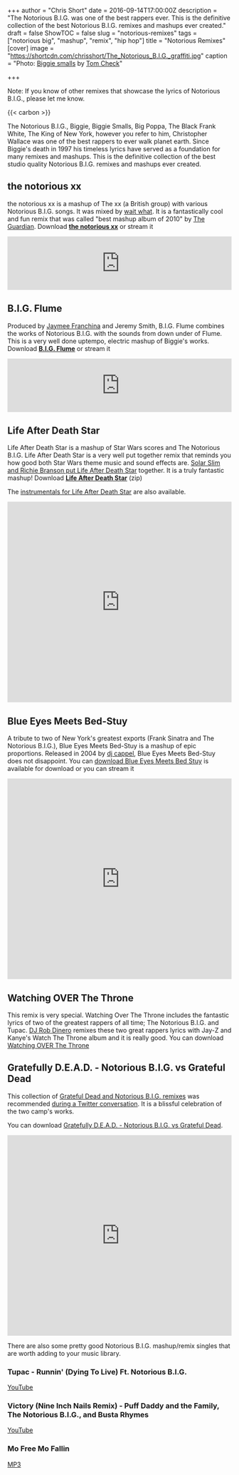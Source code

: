 +++
author = "Chris Short"
date = 2016-09-14T17:00:00Z
description = "The Notorious B.I.G. was one of the best rappers ever. This is the definitive collection of the best Notorious B.I.G. remixes and mashups ever created."
draft = false
ShowTOC = false
slug = "notorious-remixes"
tags = ["notorious big", "mashup", "remix", "hip hop"]
title = "Notorious Remixes"
[cover]
image = "https://shortcdn.com/chrisshort/The_Notorious_B.I.G._graffiti.jpg"
caption = "Photo: [Biggie smalls](https://www.flickr.com/photos/tombothetominator/5454864996/) by [Tom Check](https://www.flickr.com/people/7536455@N04)"

+++

Note: If you know of other remixes that showcase the lyrics of Notorious B.I.G., please let me know.

{{< carbon >}}

The Notorious B.I.G., Biggie, Biggie Smalls, Big Poppa, The Black Frank White, The King of New York, however you refer to him, Christopher Wallace was one of the best rappers to ever walk planet earth. Since Biggie's death in 1997 his timeless lyrics have served as a foundation for many remixes and mashups. This is the definitive collection of the best studio quality Notorious B.I.G. remixes and mashups ever created.

## the notorious xx

the notorious xx is a mashup of The xx (a British group) with various Notorious B.I.G. songs. It was mixed by [wait what](http://waitwhatmusic.com/). It is a fantastically cool and fun remix that was called "best mashup album of 2010" by [The Guardian](https://www.theguardian.com/music/2010/sep/16/click-download-shuffler-charlie-kubal). Download [**the notorious xx**](https://shortcdn.com/chrisshort/the%20notorious%20xx.zip) or stream it

<iframe style="border: 0; width: 100%; height: 120px;" src="https://bandcamp.com/EmbeddedPlayer/album=807865423/size=large/bgcol=ffffff/linkcol=0687f5/tracklist=false/artwork=small/transparent=true/" seamless><a href="http://waitwhat.bandcamp.com/album/the-notorious-xx">the notorious xx by wait what</a></iframe>

## B​.​I​.​G. Flume

Produced by [Jaymee Franchina](https://soundcloud.com/jaymeefranchina) and Jeremy Smith, B.I.G. Flume combines the works of Notorious B.I.G. with the sounds from down under of Flume. This is a very well done uptempo, electric mashup of Biggie's works. Download [**B.I.G. Flume**](https://shortcdn.com/chrisshort/Blue%20Eyes%20Meets%20Bed%20Stuy.zip) or stream it

<iframe style="border: 0; width: 100%; height: 120px;" src="https://bandcamp.com/EmbeddedPlayer/album=1211830762/size=large/bgcol=ffffff/linkcol=0687f5/tracklist=false/artwork=small/transparent=true/" seamless><a href="http://jaymeefranchinajeremysmith.bandcamp.com/album/b-i-g-flume">B.I.G. Flume by Jaymee Franchina &amp; Jeremy Smith</a></iframe>

## Life After Death Star

Life After Death Star is a mashup of Star Wars scores and The Notorious B.I.G. Life After Death Star is a very well put together remix that reminds you how good both Star Wars theme music and sound effects are. [Solar Slim and Richie Branson put Life After Death Star](https://soundcloud.com/otaku-gang/sets/life-after-death-star) together. It is a truly fantastic mashup! Download [**Life After Death Star**](https://shortcdn.com/chrisshort/Life%20After%20Death%20Star%20(The%20Notorious%20B.I.G.%20vs%20Star%20Wars).zip) (zip)

The [instrumentals for Life After Death Star](https://shortcdn.com/chrisshort/LADS%20Instrumentals%20-%20TEAMBACKPACK.zip) are also available.

<iframe width="100%" height="450" scrolling="no" frameborder="no" src="https://w.soundcloud.com/player/?url=https%3A//api.soundcloud.com/playlists/169656164&amp;auto_play=false&amp;hide_related=false&amp;show_comments=true&amp;show_user=true&amp;show_reposts=false&amp;visual=true"></iframe>

## Blue Eyes Meets Bed-Stuy

A tribute to two of New York's greatest exports (Frank Sinatra and The Notorious B.I.G.), Blue Eyes Meets Bed-Stuy is a mashup of epic proportions. Released in 2004 by [dj cappel](https://soundcloud.com/djcappel), Blue Eyes Meets Bed-Stuy does not disappoint. You can [download Blue Eyes Meets Bed Stuy](https://shortcdn.com/chrisshort/Blue%20Eyes%20Meets%20Bed%20Stuy.zip) is available for download or you can stream it

<iframe width="100%" height="450" scrolling="no" frameborder="no" src="https://w.soundcloud.com/player/?url=https%3A//api.soundcloud.com/playlists/1061143&amp;color=ff5500&amp;auto_play=false&amp;hide_related=false&amp;show_comments=true&amp;show_user=true&amp;show_reposts=false"></iframe>

## Watching OVER The Throne

This remix is very special. Watching Over The Throne includes the fantastic lyrics of two of the greatest rappers of all time; The Notorious B.I.G. and Tupac. [DJ Rob Dinero](http://djrobdinero.com/) remixes these two great rappers lyrics with Jay-Z and Kanye's Watch The Throne album and it is really good. You can download [Watching OVER The Throne]( https://shortcdn.com/chrisshort/DJ%20Rob%20Dinero%20Presents%20-%20Watching%20OVER%20The%20Throne%20(Remastered).zip)

## Gratefully D.E.A.D. - Notorious B.I.G. vs Grateful Dead

This collection of [Grateful Dead and Notorious B.I.G. remixes](https://soundcloud.com/dj-metropolis/sets/gratefully-d-e-a-d-notorious-b) was recommended [during a Twitter conversation](https://twitter.com/jessfraz/status/841110193324847105). It is a blissful celebration of the two camp's works.

You can download [Gratefully D.E.A.D. - Notorious B.I.G. vs Grateful Dead](https://shortcdn.com/chrisshort/Gratefully_D.E.A.D.zip).

<iframe width="100%" height="450" scrolling="no" frameborder="no" src="https://w.soundcloud.com/player/?url=https%3A//api.soundcloud.com/playlists/3733659&amp;color=ff5500&amp;auto_play=false&amp;hide_related=false&amp;show_comments=true&amp;show_user=true&amp;show_reposts=false"></iframe>

There are also some pretty good Notorious B.I.G. mashup/remix singles that are worth adding to your music library.

### Tupac - Runnin' (Dying To Live) Ft. Notorious B.I.G.

[YouTube](https://www.youtube.com/watch?v=IsHBnS3ZLSY)

### Victory (Nine Inch Nails Remix) - Puff Daddy and the Family, The Notorious B.I.G., and Busta Rhymes

[YouTube](https://www.youtube.com/watch?v=EoAXc9Rm8Z8)

### Mo Free Mo Fallin

[MP3](https://shortcdn.com/chrisshort/Mo%20Free%20Mo%20Fallin.mp3)

